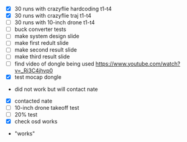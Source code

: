 - [x] 30 runs with crazyflie hardcoding t1-t4
- [x] 30 runs with crazyflie traj t1-t4
- [ ] 30 runs with 10-inch drone t1-t4
- [ ] buck converter tests
- [ ] make system design slide
- [ ] make first redult slide
- [ ] make second result slide
- [ ] make third result slide
- [ ] find video of dongle being used
https://www.youtube.com/watch?v=_Ri3C4jhvp0
- [x] test mocap dongle
- did not work but will contact nate
- [x] contacted nate
- [ ] 10-inch drone takeoff test
- [ ] 20% test
- [x] check osd works 
- "works"

